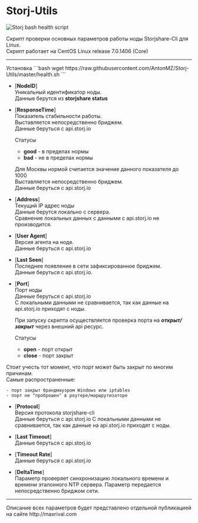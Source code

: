 # Storj-Utils

![Storj bash health script](http://maxrival.com/content/images/2017/05/storj-bash-healt-script-v1.0.2.png)


Скрипт проверки основных параметров работы ноды Storjshare-Cli для Linux.<br/>
Скрипт работает на CentOS Linux release 7.0.1406 (Core)
<hr>
Установка
```bash
wget https://raw.githubusercontent.com/AntonMZ/Storj-Utils/master/health.sh
```

- [**NodeID**]<br/>
Уникальный идентификатор ноды.<br/>
Данные берутся из **storjshare status**

- [**ResponseTime**]<br/>
Показатель стабильности работы.<br/>
Выставляется непосредственно бриджем.<br/>
Данные беруться с api.storj.io

    Cтатусы<br/>
    - **good** - в пределах нормы
    - **bad** - не в пределах нормы

  Для Москвы нормой считается значение данного показателя до 1000<br/>
  Выставляется непосредственно бриджем.<br/>
  Данные беруться с api.storj.io

- [**Address**]<br/>
Текущий IP адрес ноды<br/>
Данные берутся локально с сервера.<br/>
Сравнение локальных данных с данными с api.storj.io не производится.

- [**User Agent**]<br/>
Версия агента на ноде.<br/>
Данные беруться с api.storj.io

- [**Last Seen**]<br/>
Последнее появление в сети зафиксированное бриджем.<br/>
Данные беруться с api.storj.io.

- [**Port**]<br/>
Порт ноды<br/>
Данные беруться с api.storj.io<br/>
С локальными данными не сравнивается, так как данные на api.storj.io приходят с ноды.


    При запуску скрипта осуществляется проверка порта на ***открыт/закрыт*** через внешний api ресурс.
    
    Cтатусы<br/>
    - **open** - порт открыт
    - **close** - порт закрыт

 Стоит учесть тот момент, что порт может быть закрыт по многим причинам.<br/>
 Самые распространенные:
 
    - порт закрыт брандмауэром Windows или iptables
    - порт не "проброшен" в роутере/маршрутизаторе

- [**Protocol**]<br/>
Версия протокола storjshare-cli<br/>
Данные беруться с api.storj.io
С локальными данными не сравнивается, так как данные на api.storj.io приходят с ноды.

- [**Last Timeout**]<br/>
Данные беруться с api.storj.io

- [**Timeout Rate**]<br/>
Данные беруться с api.storj.io

- [**DeltaTime**]<br/>
Параметр проверяет синхронизацию локального времени и времени эталонного NTP сервера. Параметр передается непосредственно бриджом сети.<br/>

<hr>
Описание всех параметров будет представлено отдельной публикацией на сайте http://maxrival.com
